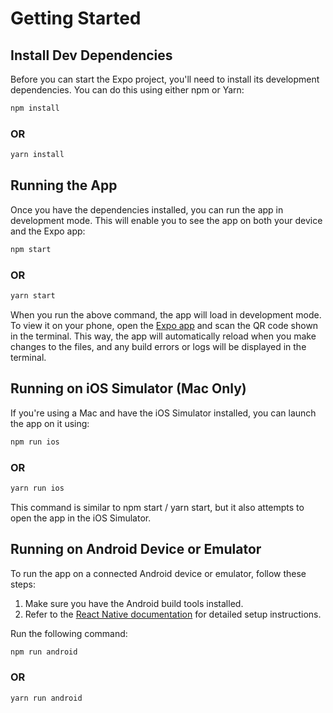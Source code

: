 # Getting Started

## Install Dev Dependencies
Before you can start the Expo project, you'll need to install its development dependencies. You can do this using either npm or Yarn:

```sh
npm install
```
### OR
```sh
yarn install
```

## Running the App
Once you have the dependencies installed, you can run the app in development mode. This will enable you to see the app on both your device and the Expo app:

```sh
npm start
```
### OR
```sh
yarn start
```
When you run the above command, the app will load in development mode. To view it on your phone, open the [Expo app](https://expo.io) and scan the QR code shown in the terminal. This way, the app will automatically reload when you make changes to the files, and any build errors or logs will be displayed in the terminal.


## Running on iOS Simulator (Mac Only)
If you're using a Mac and have the iOS Simulator installed, you can launch the app on it using:

```sh
npm run ios
```
### OR
```sh
yarn run ios
```
This command is similar to npm start / yarn start, but it also attempts to open the app in the iOS Simulator.

## Running on Android Device or Emulator
To run the app on a connected Android device or emulator, follow these steps:
1. Make sure you have the Android build tools installed. 
2. Refer to the [React Native documentation](https://facebook.github.io/react-native/docs/getting-started.html) for detailed setup instructions.

Run the following command:
```sh
npm run android
```
### OR
```sh
yarn run android
```

